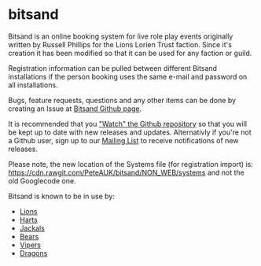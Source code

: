 # bitsand

Bitsand is an online booking system for live role play events originally written by Russell Phillips for the Lions Lorien Trust faction.  Since it's creation it has been modified so that it can be used for any faction or guild.

Registration information can be pulled between different Bitsand installations if the person booking uses the same e-mail and password on all installations.

Bugs, feature requests, questions and any other items can be done by creating an Issue at [Bitsand Github page](https://github.com/PeteAUK/bitsand/issues).

It is recommended that you ["Watch" the Github repository](https://github.com/PeteAUK/bitsand/subscription) so that you will be kept up to date with new releases and updates.  Alternativly if you're not a Github user, sign up to our [Mailing List](http://www.freelists.org/list/bitsand) to receive notifications of new releases.

Please note, the new location of the Systems file (for registration import) is: https://cdn.rawgit.com/PeteAUK/bitsand/NON_WEB/systems and not the old Googlecode one.

Bitsand is known to be in use by:

* [Lions](http://bookings.lionsfaction.co.uk/)
* [Harts](http://albion.leynexus.net/booking/)
* [Jackals](http://www.jackalfaction.com/booking/)
* [Bears](http://kaitain.vm.bytemark.co.uk/bears/)
* [Vipers](http://www.viperfaction.co.uk/booking/)
* [Dragons](http://events.dragonsfaction.org)
